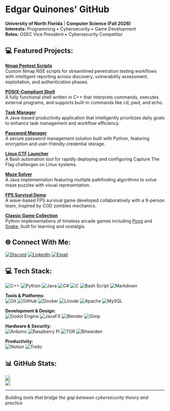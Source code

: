 # Edgar Quinones' GitHub
**University of North Florida** | **Computer Science (Fall 2026)**  
**Interests:** Programming • Cybersecurity • Game Development  
**Roles:** OSEC Vice President • Cybersecurity Competitor

## 💻 Featured Projects:  

**[Nmap Pentest Scripts](https://github.com/EdgarQuinones/nmap-pentest-scripts)**  
Custom Nmap NSE scripts for streamlined penetration testing workflows with intelligent reporting across discovery, vulnerability assessment, exploitation, and authentication phases.

**[POSIX-Compliant Shell](https://github.com/EdgarQuinones/shell-cpp)**  
A fully functional shell written in C++ that interprets commands, executes external programs, and supports built-in commands like cd, pwd, and echo.

**[Task Manager](https://github.com/EdgarQuinones/Evolved-Time)**  
A Java-based productivity application that intelligently prioritizes daily goals to enhance task management and workflow efficiency.

**[Password Manager](https://github.com/EdgarQuinones/Password-Manager)**  
A secure password management solution built with Python, featuring encryption and user-friendly credential storage.

**[Linux CTF Launcher](https://github.com/EdgarQuinones/Linux-CTF-Launcher)**  
A Bash automation tool for rapidly deploying and configuring Capture The Flag challenges on Linux systems.

**[Maze Solver](https://github.com/EdgarQuinones/Maze-Solver)**  
A Java implementation featuring multiple pathfinding algorithms to solve maze puzzles with visual representation.

**[FPS Survival Demo](https://github.com/Hack-Shack-Studios/Ground-Zero)**  
A wave-based FPS survival game developed collaboratively with a 9-person team, inspired by COD zombies mechanics.

**[Classic Game Collection](https://github.com/EdgarQuinones/Pong)**  
Python implementations of timeless arcade games including [Pong](https://github.com/EdgarQuinones/Pong) and [Snake](https://github.com/EdgarQuinones/Snake), built for learning and nostalgia.

## 🌐 Connect With Me:
[![Discord](https://img.shields.io/badge/Discord-%237289DA.svg?logo=discord&logoColor=white)](https://discord.gg/aMqTftn) [![LinkedIn](https://img.shields.io/badge/LinkedIn-%230077B5.svg?logo=linkedin&logoColor=white)](https://linkedin.com/in/edgarquinones) [![Email](https://img.shields.io/badge/Email-D14836?logo=gmail&logoColor=white)](mailto:edgarq1215@gmail.com) 

## 💻 Tech Stack:
![C++](https://img.shields.io/badge/c++-%2300599C.svg?style=for-the-badge&logo=c%2B%2B&logoColor=white) ![Python](https://img.shields.io/badge/python-3670A0?style=for-the-badge&logo=python&logoColor=ffdd54) ![Java](https://img.shields.io/badge/java-%23ED8B00.svg?style=for-the-badge&logo=openjdk&logoColor=white) ![C#](https://img.shields.io/badge/c%23-%23239120.svg?style=for-the-badge&logo=csharp&logoColor=white) ![C](https://img.shields.io/badge/c-%2300599C.svg?style=for-the-badge&logo=c&logoColor=white) ![Bash Script](https://img.shields.io/badge/bash_script-%23121011.svg?style=for-the-badge&logo=gnu-bash&logoColor=white) ![Markdown](https://img.shields.io/badge/markdown-%23000000.svg?style=for-the-badge&logo=markdown&logoColor=white)

**Tools & Platforms:**  
![Git](https://img.shields.io/badge/git-%23F05033.svg?style=for-the-badge&logo=git&logoColor=white) ![GitHub](https://img.shields.io/badge/github-%23121011.svg?style=for-the-badge&logo=github&logoColor=white) ![Docker](https://img.shields.io/badge/docker-%230db7ed.svg?style=for-the-badge&logo=docker&logoColor=white) ![Linode](https://img.shields.io/badge/linode-00A95C?style=for-the-badge&logo=linode&logoColor=white) ![Apache](https://img.shields.io/badge/apache-%23D42029.svg?style=for-the-badge&logo=apache&logoColor=white) ![MySQL](https://img.shields.io/badge/mysql-4479A1.svg?style=for-the-badge&logo=mysql&logoColor=white)

**Development & Design:**  
![Godot Engine](https://img.shields.io/badge/GODOT-%23FFFFFF.svg?style=for-the-badge&logo=godot-engine) ![JavaFX](https://img.shields.io/badge/javafx-%23FF0000.svg?style=for-the-badge&logo=javafx&logoColor=white) ![Blender](https://img.shields.io/badge/blender-%23F5792A.svg?style=for-the-badge&logo=blender&logoColor=white) ![Gimp](https://img.shields.io/badge/Gimp-657D8B?style=for-the-badge&logo=gimp&logoColor=FFFFFF)

**Hardware & Security:**  
![Arduino](https://img.shields.io/badge/-Arduino-00979D?style=for-the-badge&logo=Arduino&logoColor=white) ![Raspberry Pi](https://img.shields.io/badge/-Raspberry_Pi-C51A4A?style=for-the-badge&logo=Raspberry-Pi) ![TOR](https://img.shields.io/badge/tor-%237E4798.svg?style=for-the-badge&logo=tor-project&logoColor=white) ![Bitwarden](https://img.shields.io/badge/bitwarden-%23175DDC.svg?style=for-the-badge&logo=bitwarden&logoColor=white)

**Productivity:**  
![Notion](https://img.shields.io/badge/Notion-%23000000.svg?style=for-the-badge&logo=notion&logoColor=white) ![Trello](https://img.shields.io/badge/Trello-%23026AA7.svg?style=for-the-badge&logo=Trello&logoColor=white)

## 📊 GitHub Stats:
![](https://github-readme-streak-stats.herokuapp.com/?user=edgarquinones&theme=dark&hide_border=true)  
![](https://github-readme-stats.vercel.app/api/top-langs/?username=edgarquinones&theme=dark&hide_border=true&include_all_commits=true&count_private=true&layout=compact)

---
*Building tools that bridge the gap between cybersecurity theory and practice*
